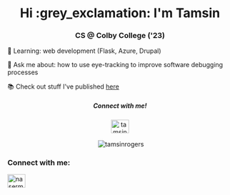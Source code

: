 <h1 align="center">Hi :grey_exclamation: I'm Tamsin  </h1>
<h3 align="center">CS @ Colby College ('23) </h3>


🌱  Learning: web development (Flask, Azure, Drupal)

👀  Ask me about: how to use eye-tracking to improve software debugging processes

📚  Check out stuff I've published [here](https://scholar.google.com/citations?user=wTO_xbkAAAAJ&hl=en)
 
<h5 align="center">Connect with me!</h5>
<p align="center">
<a href="https://linkedin.com/in/tamsinrogers" target="blank"><img align="center" src="https://raw.githubusercontent.com/rahuldkjain/github-profile-readme-generator/master/src/images/icons/Social/linked-in-alt.svg" alt="tamsinrogers" height="30" width="40" /></a>
 
</p>

<p align = "center">&nbsp;<img align="center" src="https://github-readme-stats.vercel.app/api?username=tamsinrogers&show_icons=true&locale=en" alt="tamsinrogers" /></p>

<h3 align="left">Connect with me:</h3>
<p align="left">
<a href="https://linkedin.com/in/nasermadi" target="blank"><img align="center" src="https://raw.githubusercontent.com/rahuldkjain/github-profile-readme-generator/master/src/images/icons/Social/linked-in-alt.svg" alt="nasermadi" height="30" width="40" /></a>
</p>



<!--
**tamsinrogers/tamsinrogers** is a ✨ _special_ ✨ repository because its `README.md` (this file) appears on your GitHub profile.

Here are some ideas to get you started:

- 🔭 I’m currently working on ...
- 🌱 I’m currently learning ...
- 👯 I’m looking to collaborate on ...
- 🤔 I’m looking for help with ...
- 💬 Ask me about ...
- 📫 How to reach me: ...
- 😄 Pronouns: ...
- ⚡ Fun fact: ...
-->
